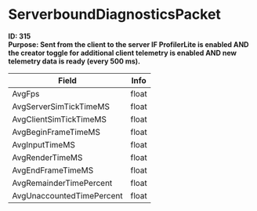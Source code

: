 # ServerboundDiagnosticsPacket

**ID: 315**  
**Purpose: Sent from the client to the server IF ProfilerLite is enabled AND the creator toggle for additional client telemetry is enabled AND new telemetry data is ready (every 500 ms).**  

<table><thead><tr><th>Field</th><th>Info</th></tr></thead><tbody>
<tr><td>AvgFps</td><td>float</td></tr>
<tr><td>AvgServerSimTickTimeMS</td><td>float</td></tr>
<tr><td>AvgClientSimTickTimeMS</td><td>float</td></tr>
<tr><td>AvgBeginFrameTimeMS</td><td>float</td></tr>
<tr><td>AvgInputTimeMS</td><td>float</td></tr>
<tr><td>AvgRenderTimeMS</td><td>float</td></tr>
<tr><td>AvgEndFrameTimeMS</td><td>float</td></tr>
<tr><td>AvgRemainderTimePercent</td><td>float</td></tr>
<tr><td>AvgUnaccountedTimePercent</td><td>float</td></tr>
</tbody></table>